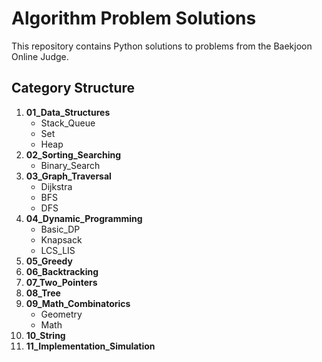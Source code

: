 # Algorithm Problem Solutions

This repository contains Python solutions to problems from the Baekjoon Online Judge.

## Category Structure

1. **01_Data_Structures**
   - Stack_Queue
   - Set
   - Heap
2. **02_Sorting_Searching**
   - Binary_Search
3. **03_Graph_Traversal**
   - Dijkstra
   - BFS
   - DFS
4. **04_Dynamic_Programming**
   - Basic_DP
   - Knapsack
   - LCS_LIS
5. **05_Greedy**
6. **06_Backtracking**
7. **07_Two_Pointers**
8. **08_Tree**
9. **09_Math_Combinatorics**
   - Geometry
   - Math
10. **10_String**
11. **11_Implementation_Simulation**
